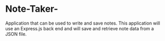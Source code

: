 # Note-Taker-
Application that can be used to write and save notes. This application will use an Express.js back end and will save and retrieve note data from a JSON file. 
